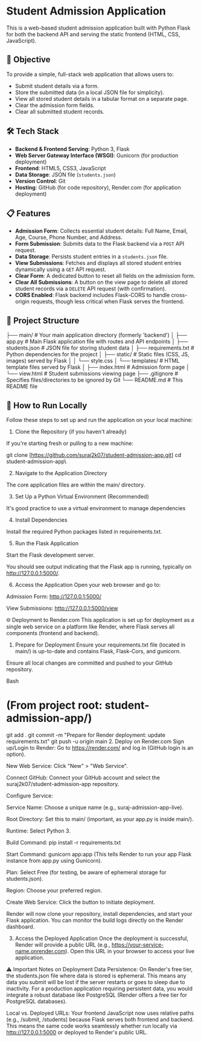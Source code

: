 # Student Admission Application

This is a web-based student admission application built with Python Flask for both the backend API and serving the static frontend (HTML, CSS, JavaScript).

## 📌 Objective

To provide a simple, full-stack web application that allows users to:
* Submit student details via a form.
* Store the submitted data (in a local JSON file for simplicity).
* View all stored student details in a tabular format on a separate page.
* Clear the admission form fields.
* Clear all submitted student records.

## 🛠 Tech Stack

* **Backend & Frontend Serving**: Python 3, Flask
* **Web Server Gateway Interface (WSGI)**: Gunicorn (for production deployment)
* **Frontend**: HTML5, CSS3, JavaScript
* **Data Storage**: JSON file (`students.json`)
* **Version Control**: Git
* **Hosting**: GitHub (for code repository), Render.com (for application deployment)

## 📋 Features

* **Admission Form**: Collects essential student details: Full Name, Email, Age, Course, Phone Number, and Address.
* **Form Submission**: Submits data to the Flask backend via a `POST` API request.
* **Data Storage**: Persists student entries in a `students.json` file.
* **View Submissions**: Fetches and displays all stored student entries dynamically using a `GET` API request.
* **Clear Form**: A dedicated button to reset all fields on the admission form.
* **Clear All Submissions**: A button on the view page to delete all stored student records via a `DELETE` API request (with confirmation).
* **CORS Enabled**: Flask backend includes Flask-CORS to handle cross-origin requests, though less critical when Flask serves the frontend.

## 📁 Project Structure
├── main/                   # Your main application directory (formerly 'backend')
│   ├── app.py              # Main Flask application file with routes and API endpoints
│   ├── students.json       # JSON file for storing student data
│   ├── requirements.txt    # Python dependencies for the project
│   ├── static/             # Static files (CSS, JS, images) served by Flask
│   │   └── style.css
│   └── templates/          # HTML template files served by Flask
│       ├── index.html      # Admission form page
│       └── view.html       # Student submissions viewing page
├── .gitignore              # Specifies files/directories to be ignored by Git
└── README.md               # This README file

## 🚀 How to Run Locally

Follow these steps to set up and run the application on your local machine:

1. Clone the Repository (if you haven't already)

If you're starting fresh or pulling to a new machine:

git clone [https://github.com/suraj2k07/student-admission-app.git]
cd student-admission-app\

2. Navigate to the Application Directory

The core application files are within the main/ directory.

3. Set Up a Python Virtual Environment (Recommended)

It's good practice to use a virtual environment to manage dependencies

4. Install Dependencies

Install the required Python packages listed in requirements.txt.

5. Run the Flask Application

Start the Flask development server.

You should see output indicating that the Flask app is running, typically on http://127.0.0.1:5000/.

6. Access the Application
Open your web browser and go to:

Admission Form: http://127.0.0.1:5000/

View Submissions: http://127.0.0.1:5000/view

🌐 Deployment to Render.com
This application is set up for deployment as a single web service on a platform like Render, where Flask serves all components (frontend and backend).

1. Prepare for Deployment
Ensure your requirements.txt file (located in main/) is up-to-date and contains Flask, Flask-Cors, and gunicorn.

Ensure all local changes are committed and pushed to your GitHub repository.

Bash

# (From project root: student-admission-app/)
git add .
git commit -m "Prepare for Render deployment: update requirements.txt"
git push -u origin main
2. Deploy on Render.com
Sign up/Login to Render: Go to https://render.com/ and log in (GitHub login is an option).

New Web Service: Click "New" > "Web Service".

Connect GitHub: Connect your GitHub account and select the suraj2k07/student-admission-app repository.

Configure Service:

Service Name: Choose a unique name (e.g., suraj-admission-app-live).

Root Directory: Set this to main/ (important, as your app.py is inside main/).

Runtime: Select Python 3.

Build Command: pip install -r requirements.txt

Start Command: gunicorn app:app (This tells Render to run your app Flask instance from app.py using Gunicorn).

Plan: Select Free (for testing, be aware of ephemeral storage for students.json).

Region: Choose your preferred region.

Create Web Service: Click the button to initiate deployment.

Render will now clone your repository, install dependencies, and start your Flask application. You can monitor the build logs directly on the Render dashboard.

3. Access the Deployed Application
Once the deployment is successful, Render will provide a public URL (e.g., https://your-service-name.onrender.com). Open this URL in your browser to access your live application.

⚠️ Important Notes on Deployment
Data Persistence: On Render's free tier, the students.json file where data is stored is ephemeral. This means any data you submit will be lost if the server restarts or goes to sleep due to inactivity. For a production application requiring persistent data, you would integrate a robust database like PostgreSQL (Render offers a free tier for PostgreSQL databases).

Local vs. Deployed URLs: Your frontend JavaScript now uses relative paths (e.g., /submit, /students) because Flask serves both frontend and backend. This means the same code works seamlessly whether run locally via http://127.0.0.1:5000 or deployed to Render's public URL.
